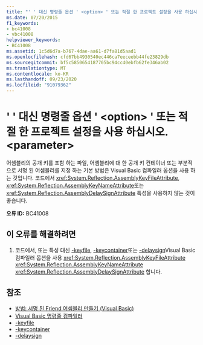 ```yaml
---
title: "' ' 대신 명령줄 옵션 ' <option> ' 또는 적절 한 프로젝트 설정을 사용 하십시오. <parameter>"
ms.date: 07/20/2015
f1_keywords:
- bc41008
- vbc41008
helpviewer_keywords:
- BC41008
ms.assetid: 1c5d6d7a-b767-4dae-aa61-d7fa81d5aad1
ms.openlocfilehash: cfd67bb4930540ec446ca7eeceebb44fe23829db
ms.sourcegitcommit: bf5c5850654187705bc94cc40ebfb62fe346ab02
ms.translationtype: MT
ms.contentlocale: ko-KR
ms.lasthandoff: 09/23/2020
ms.locfileid: "91079362"
---
```

# <a name="use-command-line-option-option-or-appropriate-project-settings-instead-of-parameter"></a>' ' 대신 명령줄 옵션 ' \<option> ' 또는 적절 한 프로젝트 설정을 사용 하십시오. \<parameter>

어셈블리의 공개 키를 포함 하는 파일, 어셈블리에 대 한 공개 키 컨테이너 또는 부분적으로 서명 된 어셈블리를 지정 하는 기본 방법은 Visual Basic 컴파일러 옵션을 사용 하는 것입니다. 코드에서 <xref:System.Reflection.AssemblyKeyFileAttribute>, <xref:System.Reflection.AssemblyKeyNameAttribute>또는 <xref:System.Reflection.AssemblyDelaySignAttribute> 특성을 사용하지 않는 것이 좋습니다.  
  
 **오류 ID:** BC41008  
  
## <a name="to-correct-this-error"></a>이 오류를 해결하려면  
  
1. 코드에서, 또는 특성 대신 [-keyfile](../reference/command-line-compiler/keyfile.md), [-keycontainer](../reference/command-line-compiler/keycontainer.md)또는 [-delaysign](../reference/command-line-compiler/delaysign.md)Visual Basic 컴파일러 옵션을 사용 <xref:System.Reflection.AssemblyKeyFileAttribute> <xref:System.Reflection.AssemblyKeyNameAttribute> <xref:System.Reflection.AssemblyDelaySignAttribute> 합니다.  
  
## <a name="see-also"></a>참조

- [방법: 서명 된 Friend 어셈블리 만들기 (Visual Basic)](../../standard/assembly/create-signed-friend.md)
- [Visual Basic 명령줄 컴파일러](../reference/command-line-compiler/index.md)
- [-keyfile](../reference/command-line-compiler/keyfile.md)
- [-keycontainer](../reference/command-line-compiler/keycontainer.md)
- [-delaysign](../reference/command-line-compiler/delaysign.md)
